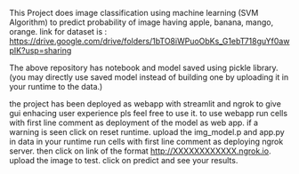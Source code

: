 This Project does image classification using machine learning (SVM Algorithm) to predict probability of image having apple, banana, mango, orange.
link for dataset is : https://drive.google.com/drive/folders/1bTO8iWPuoObKs_G1ebT718guYf0awpIK?usp=sharing

The above repository has notebook and model saved using pickle library. (you may directly use saved model instead of building one by uploading it in your runtime to the data.)

the project has been deployed as webapp with streamlit and ngrok to give gui enhacing user experience pls feel free to use it.
to use webapp run cells with first line comment as deployment of the model as web app.
if a warning is seen click on reset runtime.
upload the img_model.p and app.py in data in your runtime
run cells with first line comment as deploying ngrok server.
then click on link of the format http://XXXXXXXXXXXX.ngrok.io.
upload the image to test.
click on predict and see your results.
